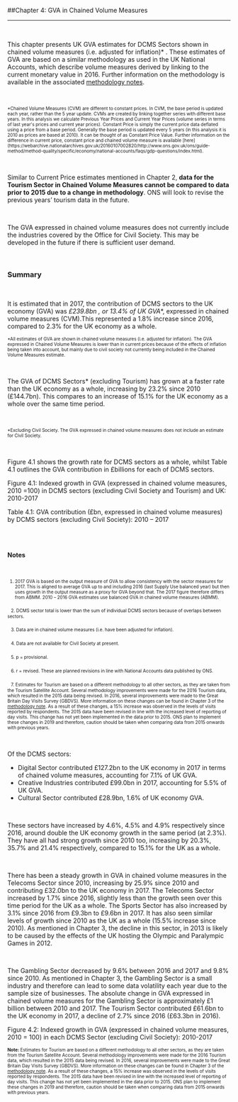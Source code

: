 ##Chapter 4: GVA in Chained Volume Measures
***

&nbsp;

This chapter presents UK GVA estimates for DCMS Sectors shown in chained volume measures (i.e. adjusted for inflation)* . These estimates of GVA are based on a similar methodology as used in the UK National Accounts, which describe volume measures derived by linking to the current monetary value in 2016. Further information on the methodology is available in the associated [methodology notes](https://www.gov.uk/government/publications/dcms-sectors-economic-estimates-methodology).

&nbsp;

<font size="-4">
*Chained Volume Measures (CVM) are different to constant prices. In CVM, the base period is updated each year, rather than the 5 year update. CVMs are created by linking together series with different base years. In this analysis we calculate Previous Year Prices and Current Year Prices (volume series in terms of last year's prices and current year prices). Constant Price is simply the current price data deflated using a price from a base period. Generally the base period is updated every 5 years (in this analysis it is 2010 as prices are based at 2010). It can be thought of as Constant Price Value. Further information on the difference in current price, constant price and chained volume measure is available [here](https://webarchive.nationalarchives.gov.uk/20160107002820/http://www.ons.gov.uk/ons/guide-method/method-quality/specific/economy/national-accounts/faqs/gdp-questions/index.html).  </font> 


&nbsp;

Similar to Current Price estimates mentioned in Chapter 2, **data for the Tourism Sector in Chained Volume Measures cannot be compared to data prior to 2015 due to a change in methodology**. ONS will look to revise the previous years’ tourism data in the future. 

&nbsp;

The GVA expressed in chained volume measures does not currently include the industries covered by the Office for Civil Society. This may be developed in the future if there is sufficient user demand.


&nbsp;

### Summary

&nbsp;

It is estimated that in 2017, the contribution of DCMS sectors to the UK economy (GVA) was **£239.8bn* , or 13.4%  of UK GVA**, expressed in chained volume measures (CVM).This represented a 1.8% increase since 2016, compared to 2.3% for the UK economy as a whole. 

<font size="-4">
*All estimates of GVA are shown in chained volume measures (i.e. adjusted for inflation). The GVA expressed in Chained Volume Measures is lower than in current prices because of the effects of inflation being taken into account, but mainly due to civil society not currently being included in the Chained Volume Measures estimate.</font> 

&nbsp;

The GVA of DCMS Sectors*  (excluding Tourism) has grown at a faster rate than the UK economy as a whole, increasing by 23.2% since 2010 (£144.7bn). This compares to an increase of 15.1% for the UK economy as a whole over the same time period.

&nbsp;

<font size="-4">
*Excluding Civil Society. The GVA expressed in chained volume measures does not include an estimate for Civil Society. </font> 


&nbsp;

Figure 4.1 shows the growth rate for DCMS sectors as a whole, whilst Table 4.1 outlines the GVA contribution in £billions for each of DCMS sectors.

<div class="clear"></div>
<div class="chart mdc-elevation--z3">
    <p class="chart-title">Figure 4.1: Indexed growth in GVA (expressed in chained volume measures, 2010 =100) in DCMS sectors (excluding Civil Society and Tourism) and UK: 2010-2017</p>
    <div id="figure_4_1"></div>
</div>


<div class="mytable mdc-elevation--z3">
    <p class="chart-title">Table 4.1: GVA contribution (£bn, expressed in chained volume measures) by DCMS sectors (excluding Civil Society): 2010 – 2017</p>
    <table id="table_4_1" class="hover">
    </table>
</div>



&nbsp;

**Notes**

&nbsp;
<font size="-4">
1. 2017 GVA is based on the output measure of GVA to allow consistency with the sector measures for 2017. This is aligned to average GVA up to and including 2016 (last Supply Use balanced year) but then uses growth in the output measure as a proxy for GVA beyond that. The 2017 figure therefore differs from ABMM. 2010 – 2016 GVA estimates use balanced GVA in chained volume measures (ABMM).
</font>

&nbsp;
<font size="-4">
2. DCMS sector total is lower than the sum of individual DCMS sectors because of overlaps between sectors.
</font>

&nbsp;
<font size="-4"> 
3. Data are in chained volume measures (i.e. have been adjusted for inflation).
</font>

&nbsp;
<font size="-4"> 
4. Data are not available for Civil Society at present.
</font>

&nbsp;
<font size="-4"> 
5. p = provisional.
</font>

&nbsp;
<font size="-4"> 
6. r = revised. These are planned revisions in line with National Accounts data published by ONS.
</font>

&nbsp;
<font size="-4"> 
7. Estimates for Tourism are based on a different methodology to all other sectors, as they are taken from the Tourism Satellite Account. Several methodology improvements were made for the 2016 Tourism data, which resulted in the 2015 data being revised. In 2016, several improvements were made to the Great Britain Day Visits Survey (GBDVS). More information on these changes can be found in Chapter 3 of the [methodology note](https://www.gov.uk/government/publications/dcms-sectors-economic-estimates-methodology). As a result of these changes, a 15% increase was observed in the levels of visits reported by respondents. The 2015 data have been revised in line with the increased level of reporting of day visits. This change has not yet been implemented in the data prior to 2015. ONS plan to implement these changes in 2019 and therefore, caution should be taken when comparing data from 2015 onwards with previous years. 
</font>


&nbsp;

Of the DCMS sectors:
 
 *	Digital Sector contributed £127.2bn to the UK economy in 2017 in terms of chained volume measures, accounting for 7.1% of UK GVA. 
 *	Creative Industries contributed £99.0bn in 2017, accounting for 5.5% of UK GVA. 
 *	Cultural Sector contributed £28.9bn, 1.6% of UK economy GVA.

&nbsp;

These sectors have increased by 4.6%, 4.5% and 4.9% respectively since 2016, around double the UK economy growth in the same period (at 2.3%). They have all had strong growth since 2010 too, increasing by 20.3%, 35.7% and 21.4% respectively, compared to 15.1% for the UK as a whole.

&nbsp;

There has been a steady growth in GVA in chained volume measures in the Telecoms Sector since 2010, increasing by 25.9% since 2010 and contributing £32.0bn to the UK economy in 2017. The Telecoms Sector increased by 1.7% since 2016, slightly less than the growth seen over this time period for the UK as a whole. The Sports Sector has also increased by 3.1% since 2016 from £9.3bn to £9.6bn in 2017. It has also seen similar levels of growth since 2010 as the UK as a whole (15.5% increase since 2010). As mentioned in Chapter 3, the decline in this sector, in 2013 is likely to be caused by the effects of the UK hosting the Olympic and Paralympic Games in 2012.

&nbsp;

The Gambling Sector decreased by 9.6% between 2016 and 2017 and 9.8% since 2010. As mentioned in Chapter 3, the Gambling Sector is a small industry and therefore can lead to some data volatility each year due to the sample size of businesses. The absolute change in GVA expressed in chained volume measures for the Gambling Sector is approximately £1 billion between 2010 and 2017. The Tourism Sector contributed £61.6bn to the UK economy in 2017, a decline of 2.7% since 2016 (£63.3bn in 2016). 

<div class="clear"></div>
<div class="chart mdc-elevation--z3">
    <p class="chart-title">Figure 4.2: Indexed growth in GVA (expressed in chained volume measures, 2010 = 100) in each DCMS Sector (excluding Civil Society): 2010-2017</p>
    <div id="figure_4_2"></div>
    <div id="fig-4-2-note">
<font size="-4">
<strong>Note: </strong>  
Estimates for Tourism are based on a different methodology to all other sectors, as they are taken from the Tourism Satellite Account. Several methodology improvements were made for the 2016 Tourism data, which resulted in the 2015 data being revised. In 2016, several improvements were made to the Great Britain Day Visits Survey (GBDVS). More information on these changes can be found in Chapter 3 of the <a href="https://www.gov.uk/government/publications/dcms-sectors-economic-estimates-methodology">methodology note</a>. As a result of these changes, a 15% increase was observed in the levels of visits reported by respondents. The 2015 data have been revised in line with the increased level of reporting of day visits. This change has not yet been implemented in the data prior to 2015. ONS plan to implement these changes in 2019 and therefore, caution should be taken when comparing data from 2015 onwards with previous years.</font>
</div>

</div>

&nbsp;